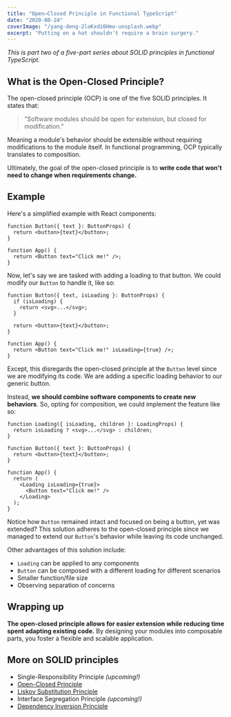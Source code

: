 ```yaml
---
title: "Open–Closed Principle in Functional TypeScript"
date: "2020-08-24"
coverImage: "/yang-deng-2loKxdi6Hmo-unsplash.webp"
excerpt: "Putting on a hat shouldn't require a brain surgery."
---
```


_This is part two of a five-part series about SOLID principles in functional TypeScript._

## What is the Open-Closed Principle?

The open-closed principle (OCP) is one of the five SOLID principles. It states that:

> "Software modules should be open for extension, but closed for modification."

Meaning a module's behavior should be extensible without requiring modifications to the module itself.
In functional programming, OCP typically translates to composition.

Ultimately, the goal of the open-closed principle is to **write code that won't need to change when requirements change.**

## Example

Here's a simplified example with React components:

```tsx
function Button({ text }: ButtonProps) {
  return <button>{text}</button>;
}

function App() {
  return <Button text="Click me!" />;
}
```

Now, let's say we are tasked with adding a loading to that button. We could modify our `Button` to handle it, like so:

```tsx
function Button({ text, isLoading }: ButtonProps) {
  if (isLoading) {
    return <svg>...</svg>;
  }

  return <button>{text}</button>;
}

function App() {
  return <Button text="Click me!" isLoading={true} />;
}
```

Except, this disregards the open-closed principle at the `Button` level since we are modifying its code.
We are adding a specific loading behavior to our generic button.

Instead, **we should combine software components to create new behaviors**.
So, opting for composition, we could implement the feature like so:

```tsx
function Loading({ isLoading, children }: LoadingProps) {
  return isLoading ? <svg>...</svg> : children;
}

function Button({ text }: ButtonProps) {
  return <button>{text}</button>;
}

function App() {
  return (
    <Loading isLoading={true}>
      <Button text="Click me!" />
    </Loading>
  );
}
```

Notice how `Button` remained intact and focused on being a button, yet was extended?
This solution adheres to the open-closed principle since we managed to extend our `Button`'s behavior while leaving its code unchanged.

Other advantages of this solution include:

- `Loading` can be applied to any components
- `Button` can be composed with a different loading for different scenarios
- Smaller function/file size
- Observing separation of concerns

## Wrapping up

**The open-closed principle allows for easier extension while reducing time spent adapting existing code.**
By designing your modules into composable parts, you foster a flexible and scalable application.

## More on SOLID principles

- Single-Responsibility Principle _(upcoming!)_
- [Open-Closed Principle](/open-closed-principle-in-functional-typescript)
- [Liskov Substitution Principle](/liskov-substitution-principle-in-functional-typescript)
- Interface Segregation Principle _(upcoming!)_
- [Dependency Inversion Principle](/dependency-inversion-principle-in-functional-typescript)
